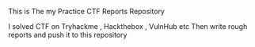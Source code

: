 This is The my Practice CTF Reports Repository

I solved CTF on Tryhackme , Hackthebox , VulnHub etc Then write rough reports and push it to this repository
